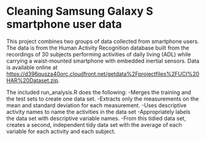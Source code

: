 # Cleaning Samsung Galaxy S smartphone user data

This project combines two groups of data collected from smartphone users. The data is from the Human Activity Recognition database built from the recordings of 30 subjects performing activities of daily living (ADL) while carrying a waist-mounted smartphone with embedded inertial sensors. Data is available online at https://d396qusza40orc.cloudfront.net/getdata%2Fprojectfiles%2FUCI%20HAR%20Dataset.zip. 

The included run_analysis.R does the following:
    -Merges the training and the test sets to create one data set.
    -Extracts only the measurements on the mean and standard deviation for each measurement. 
    -Uses descriptive activity names to name the activities in the data set
    -Appropriately labels the data set with descriptive variable names. 
    -From this tidied data set, creates a second, independent tidy data set with the average of each variable for each activity and each subject.
